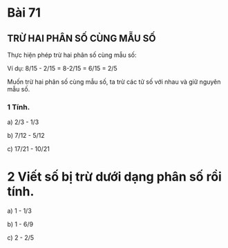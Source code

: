 # Bài 71

## TRỪ HAI PHÂN SỐ CÙNG MẪU SỐ

Thực hiện phép trừ hai phân số cùng mẫu số:

Ví dụ: 8/15 - 2/15 = 8-2/15 = 6/15 = 2/5

Muốn trừ hai phân số cùng mẫu số, ta trừ các tử số với nhau và giữ nguyên mẫu số.

### 1 Tính.
a) 2/3 - 1/3

b) 7/12 - 5/12

c) 17/21 - 10/21
# 2 Viết số bị trừ dưới dạng phân số rồi tính.

a) 1 - 1/3

b) 1 - 6/9

c) 2 - 2/5
